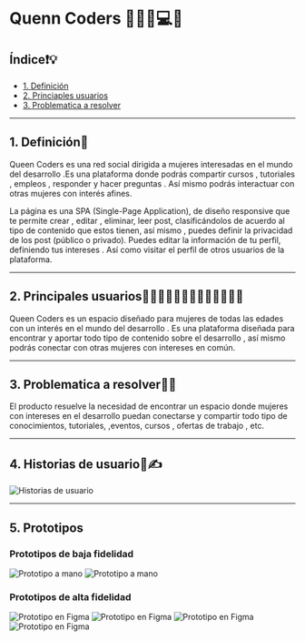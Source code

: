 # Quenn Coders 👑👩🤳💻📲

## Índice❗💡
* [1. Definición](#1-definición)
* [2. Princiaples usuarios](#2-principales-usuarios)
* [3. Problematica a resolver](#3-problematica-a-resolver)

***

## 1. Definición📝
Queen Coders es una red social dirigida  a mujeres interesadas en el mundo del desarrollo .Es una plataforma  donde podrás compartir cursos , tutoriales , empleos , responder y hacer preguntas . Así mismo podrás interactuar con otras mujeres con interés afines.

La página es una SPA (Single-Page Application), de diseño responsive que te permite crear , editar , eliminar, leer post,  clasificándolos de acuerdo al tipo de contenido que estos tienen, así mismo , puedes definir la privacidad de los post (público o privado). Puedes editar la información de tu perfil, definiendo tus intereses . Así como visitar el perfil de otros usuarios de la plataforma.

***

## 2. Principales usuarios👩‍🦳👱‍♀️👱‍♀️👩‍🦰👩‍🦱👩👩👧
Queen Coders es un espacio diseñado para mujeres de todas las edades con un interés en el mundo del desarrollo . Es una plataforma diseñada para encontrar y aportar todo tipo de contenido sobre el desarrollo , así mismo  podrás conectar con otras mujeres con intereses en común.

***

## 3. Problematica a resolver🧐🤓
El producto resuelve la necesidad de encontrar un espacio donde mujeres con intereses en el desarrollo  puedan conectarse y compartir todo tipo de conocimientos, tutoriales, ,eventos, cursos , ofertas de trabajo , etc.

***

## 4. Historias de usuario📝✍
![Historias de usuario](https://github.com/andreahenos/LIM016-social-network/blob/main/src/img/img-readme/Historias%20de%20usuario.jpg)

***

## 5. Prototipos 

### Prototipos de baja fidelidad
![Prototipo a mano](https://github.com/andreahenos/LIM016-social-network/blob/main/src/img/img-readme/Prototipos1.1.jpg)
![Prototipo a mano](https://github.com/andreahenos/LIM016-social-network/blob/main/src/img/img-readme/Prototipos1.2.jpg)

### Prototipos de alta fidelidad
![Prototipo en Figma](https://github.com/andreahenos/LIM016-social-network/blob/main/src/img/img-readme/Protoripo%202.1.png)
![Prototipo en Figma](https://github.com/andreahenos/LIM016-social-network/blob/main/src/img/img-readme/Prototipo%202.2.png)
![Prototipo en Figma](https://github.com/andreahenos/LIM016-social-network/blob/main/src/img/img-readme/Prototipo2.3.png)
![Prototipo en Figma](https://github.com/andreahenos/LIM016-social-network/blob/main/src/img/img-readme/Prototipo2.4.png)


